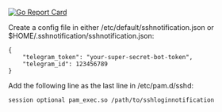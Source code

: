 [![Go Report Card](https://goreportcard.com/badge/gitlab.com/soerenschneider/ssh-login-notification)](https://goreportcard.com/report/gitlab.com/soerenschneider/ssh-login-notification)

Create a config file in either /etc/default/sshnotification.json or $HOME/.sshnotification/sshnotification.json:

```
{
    "telegram_token": "your-super-secret-bot-token",
    "telegram_id": 123456789
}
```

Add the following line as the last line in /etc/pam.d/sshd:

```
session optional pam_exec.so /path/to/sshloginnotification
```
